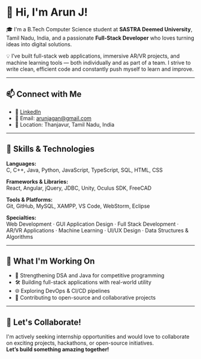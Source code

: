 # 👋 Hi, I'm Arun J!

🎓 I'm a B.Tech Computer Science student at **SASTRA Deemed University**, Tamil Nadu, India, and a passionate **Full-Stack Developer** who loves turning ideas into digital solutions.

💡 I’ve built full-stack web applications, immersive AR/VR projects, and machine learning tools — both individually and as part of a team. I strive to write clean, efficient code and constantly push myself to learn and improve.

---

## 📫 Connect with Me

- 💼 [LinkedIn](https://linkedin.com/in/-arun-j/)
- 📧 Email: arunjagan@gmail.com
- 📍 Location: Thanjavur, Tamil Nadu, India

---

## 🧰 Skills & Technologies

**Languages:**  
C, C++, Java, Python, JavaScript, TypeScript, SQL, HTML, CSS

**Frameworks & Libraries:**  
React, Angular, jQuery, JDBC, Unity, Oculus SDK, FreeCAD

**Tools & Platforms:**  
Git, GitHub, MySQL, XAMPP, VS Code, WebStorm, Eclipse

**Specialties:**  
Web Development · GUI Application Design · Full Stack Development · AR/VR Applications · Machine Learning · UI/UX Design · Data Structures & Algorithms

---

## 🚀 What I'm Working On

- 🔁 Strengthening DSA and Java for competitive programming  
- 🛠️ Building full-stack applications with real-world utility  
- 🌐 Exploring DevOps & CI/CD pipelines  
- 🤝 Contributing to open-source and collaborative projects

---

## 🤝 Let's Collaborate!

I'm actively seeking internship opportunities and would love to collaborate on exciting projects, hackathons, or open-source initiatives.  
**Let’s build something amazing together!**

